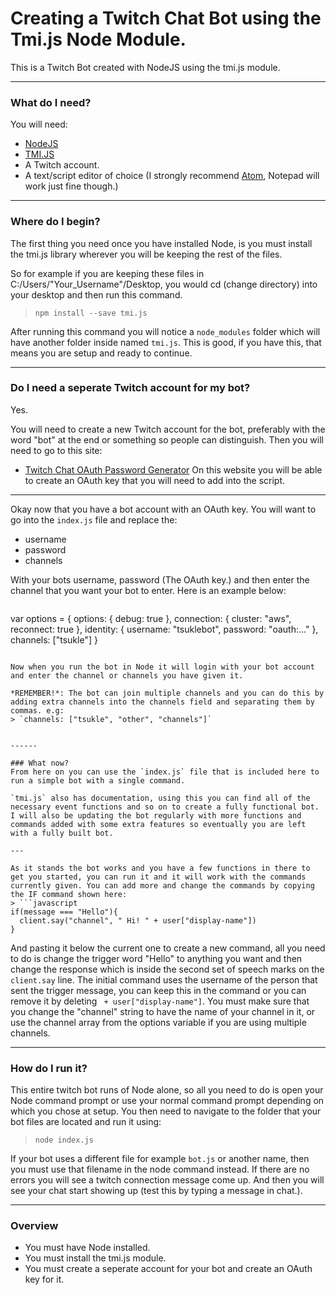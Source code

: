 # Creating a Twitch Chat Bot using the Tmi.js Node Module.
This is a Twitch Bot created with NodeJS using the tmi.js module.

------

### What do I need?
You will need:
* [NodeJS](https://nodejs.org/en/)
* [TMI.JS](https://tmijs.org/)
* A Twitch account.
* A text/script editor of choice (I strongly recommend [Atom](https://atom.io/), Notepad will work just fine though.)

------

### Where do I begin?
The first thing you need once you have installed Node, is you must install the tmi.js library wherever you will be keeping the rest of the files.

So for example if you are keeping these files in C:/Users/"Your_Username"/Desktop, you would cd (change directory) into your desktop and then run this command.
> `npm install --save tmi.js`

After running this command you will notice a `node_modules` folder which will have another folder inside named `tmi.js`.
This is good, if you have this, that means you are setup and ready to continue.

------

### Do I need a seperate Twitch account for my bot?
Yes.

You will need to create a new Twitch account for the bot, preferably with the word "bot" at the end or something so people can distinguish. Then you will need to go to this site:
* [Twitch Chat OAuth Password Generator](http://www.twitchapps.com/tmi/)
On this website you will be able to create an OAuth key that you will need to add into the script.

---

Okay now that you have a bot account with an OAuth key. You will want to go into the `index.js` file and replace the:
* username
* password
* channels

With your bots username, password (The OAuth key.) and then enter the channel that you want your bot to enter. Here is an example below:

>```javascript
var options = {
  options: {
    debug: true
  },
  connection: {
    cluster: "aws",
    reconnect: true
  },
  identity: {
    username: "tsuklebot",
    password: "oauth:..."
  },
  channels: ["tsukle"]
}
```

Now when you run the bot in Node it will login with your bot account and enter the channel or channels you have given it.

*REMEMBER!*: The bot can join multiple channels and you can do this by adding extra channels into the channels field and separating them by commas. e.g:
> `channels: ["tsukle", "other", "channels"]`


------

### What now?
From here on you can use the `index.js` file that is included here to run a simple bot with a single command.

`tmi.js` also has documentation, using this you can find all of the necessary event functions and so on to create a fully functional bot.
I will also be updating the bot regularly with more functions and commands added with some extra features so eventually you are left with a fully built bot.

---

As it stands the bot works and you have a few functions in there to get you started, you can run it and it will work with the commands currently given. You can add more and change the commands by copying the IF command shown here:
> ```javascript
if(message === "Hello"){
  client.say("channel", " Hi! " + user["display-name"])
}
```

And pasting it below the current one to create a new command, all you need to do is change the trigger word "Hello" to anything you want and then change the response which is inside the second set of speech marks on the `client.say` line. The initial command uses the username of the person that sent the trigger message, you can keep this in the command or you can remove it by deleting ` + user["display-name"]`. You must make sure that you change the "channel" string to have the name of your channel in it, or use the channel array from the options variable if you are using multiple channels.

------

### How do I run it?
This entire twitch bot runs of Node alone, so all you need to do is open your Node command prompt or use your normal command prompt depending on which you chose at setup. You then need to navigate to the folder that your bot files are located and run it using:
> `node index.js`

If your bot uses a different file for example `bot.js` or another name, then you must use that filename in the node command instead. If there are no errors you will see a twitch connection message come up. And then you will see your chat start showing up (test this by typing a message in chat.).

------

### Overview
* You must have Node installed.
* You must install the tmi.js module.
* You must create a seperate account for your bot and create an OAuth key for it.

